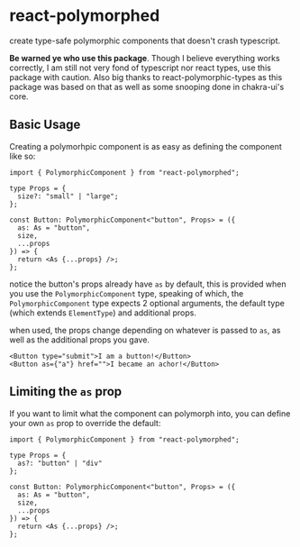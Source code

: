 # react-polymorphed

create type-safe polymorphic components that doesn't crash typescript.

**Be warned ye who use this package**. Though I believe everything works correctly, I am still not very fond of typescript nor react types, use this package with caution. Also big thanks to react-polymorphic-types as this package was based on that as well as some snooping done in chakra-ui's core.

## Basic Usage

Creating a polymorhpic component is as easy as defining the component like so:

```tsx
import { PolymorphicComponent } from "react-polymorphed";

type Props = {
  size?: "small" | "large";
};

const Button: PolymorphicComponent<"button", Props> = ({
  as: As = "button",
  size,
  ...props
}) => {
  return <As {...props} />;
};
```

notice the button's props already have `as` by default, this is provided when you use the `PolymorphicComponent` type, speaking of which, the `PolymorphicComponent` type expects 2 optional arguments, the default type (which extends `ElementType`) and additional props.

when used, the props change depending on whatever is passed to `as`, as well as the additional props you gave.

```tsx
<Button type="submit">I am a button!</Button>
<Button as={"a"} href="">I became an achor!</Button>
```

## Limiting the `as` prop

If you want to limit what the component can polymorph into, you can define your own `as` prop to override the default:

```tsx
import { PolymorphicComponent } from "react-polymorphed";

type Props = {
  as?: "button" | "div"
};

const Button: PolymorphicComponent<"button", Props> = ({
  as: As = "button",
  size,
  ...props
}) => {
  return <As {...props} />;
};
```